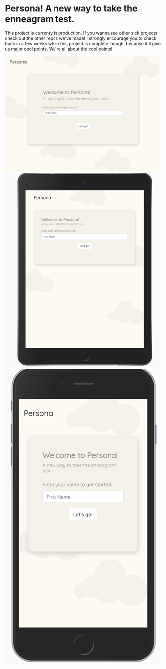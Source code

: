 # Persona! A new way to take the enneagram test.

This project is currenty in production. If you wanna see other sick projects check out the other repos we've made!
I strongly encourage you to check back in a few weeks when this project is complete though, because it'll give us major cool points.
We're all about the cool points!

![Alt text](personaDesktop.png "Persona")
![Alt text](personaTablet.png "Persona")
![Alt text](personaPhone.png "Persona")

